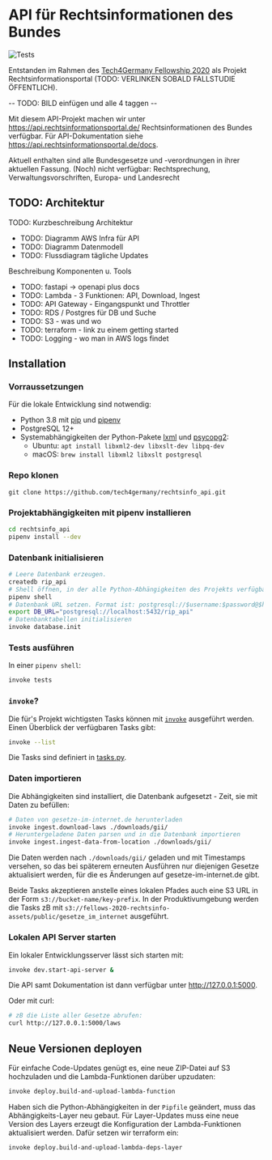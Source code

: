 # API für Rechtsinformationen des Bundes
![Tests](https://github.com/tech4germany/rechtsinfo_api/workflows/Tests/badge.svg)

Entstanden im Rahmen des [Tech4Germany Fellowship 2020](https://tech.4germany.org/) als Projekt Rechtsinformationsportal (TODO: VERLINKEN SOBALD FALLSTUDIE ÖFFENTLICH).

-- TODO:  BILD einfügen und alle 4 taggen --

Mit diesem API-Projekt machen wir unter https://api.rechtsinformationsportal.de/ Rechtsinformationen des Bundes verfügbar. Für API-Dokumentation siehe https://api.rechtsinformationsportal.de/docs.

Aktuell enthalten sind alle Bundesgesetze und -verordnungen in ihrer aktuellen Fassung.
(Noch) nicht verfügbar: Rechtsprechung, Verwaltungsvorschriften, Europa- und Landesrecht


## TODO: Architektur
TODO: Kurzbeschreibung Architektur

- TODO: Diagramm AWS Infra für API
- TODO: Diagramm Datenmodell
- TODO: Flussdiagram tägliche Updates

Beschreibung Komponenten u. Tools
- TODO: fastapi -> openapi plus docs
- TODO: Lambda - 3 Funktionen: API, Download, Ingest
- TODO: API Gateway - Eingangspunkt und Throttler
- TODO: RDS / Postgres für DB und Suche
- TODO: S3 - was und wo
- TODO: terraform - link zu einem getting started
- TODO: Logging - wo man in AWS logs findet


## Installation

### Vorraussetzungen
Für die lokale Entwicklung sind notwendig:
- Python 3.8 mit [pip](https://pip.pypa.io/en/stable/installing/) und [pipenv](https://pipenv.pypa.io/en/latest/#install-pipenv-today)
- PostgreSQL 12+
- Systemabhängigkeiten der Python-Pakete [lxml](https://lxml.de/installation.html) und [psycopg2](https://www.psycopg.org/docs/install.html):
  - Ubuntu: `apt install libxml2-dev libxslt-dev libpq-dev`
  - macOS: `brew install libxml2 libxslt postgresql`

### Repo klonen

```
git clone https://github.com/tech4germany/rechtsinfo_api.git
```

### Projektabhängigkeiten mit pipenv installieren
```sh
cd rechtsinfo_api
pipenv install --dev
```

### Datenbank initialisieren

```sh
# Leere Datenbank erzeugen.
createdb rip_api
# Shell öffnen, in der alle Python-Abhängigkeiten des Projekts verfügbar sind.
pipenv shell
# Datenbank URL setzen. Format ist: postgresql://$username:$password@$host:$port/$database.
export DB_URL="postgresql://localhost:5432/rip_api"
# Datenbanktabellen initialisieren
invoke database.init
```

### Tests ausführen

In einer `pipenv shell`:
```sh
invoke tests
```

### `invoke`?

Die für's Projekt wichtigsten Tasks können mit [`invoke`](http://www.pyinvoke.org/) ausgeführt werden. Einen Überblick der verfügbaren Tasks gibt:

```sh
invoke --list
```

Die Tasks sind definiert in [tasks.py](tasks.py).


### Daten importieren

Die Abhängigkeiten sind installiert, die Datenbank aufgesetzt - Zeit, sie mit Daten zu befüllen:

```sh
# Daten von gesetze-im-internet.de herunterladen
invoke ingest.download-laws ./downloads/gii/
# Heruntergeladene Daten parsen und in die Datenbank importieren
invoke ingest.ingest-data-from-location ./downloads/gii/
```

Die Daten werden nach `./downloads/gii/` geladen und mit Timestamps versehen, so das bei späterem erneuten Ausführen nur diejenigen Gesetze aktualisiert werden, für die es Änderungen auf gesetze-im-internet.de gibt.

Beide Tasks akzeptieren anstelle eines lokalen Pfades auch eine S3 URL in der Form `s3://bucket-name/key-prefix`. In der Produktivumgebung werden die Tasks zB mit `s3://fellows-2020-rechtsinfo-assets/public/gesetze_im_internet` ausgeführt.


### Lokalen API Server starten

Ein lokaler Entwicklungsserver lässt sich starten mit:

```sh
invoke dev.start-api-server &
```

Die API samt Dokumentation ist dann verfügbar unter http://127.0.0.1:5000.

Oder mit curl:
```sh
# zB die Liste aller Gesetze abrufen:
curl http://127.0.0.1:5000/laws
```

## Neue Versionen deployen

Für einfache Code-Updates genügt es, eine neue ZIP-Datei auf S3 hochzuladen und die Lambda-Funktionen darüber upzudaten:

```sh
invoke deploy.build-and-upload-lambda-function
```

Haben sich die Python-Abhängigkeiten in der `Pipfile` geändert, muss das Abhängigkeits-Layer neu gebaut. Für Layer-Updates muss eine neue Version des Layers erzeugt die Konfiguration der Lambda-Funktionen aktualisiert werden. Dafür setzen wir terraform ein:

```sh
invoke deploy.build-and-upload-lambda-deps-layer
```
